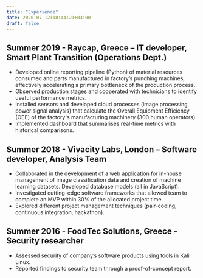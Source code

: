 ```yaml
---
title: "Experience"
date: 2020-07-12T18:44:21+03:00
draft: false
---
```


## Summer 2019 - Raycap, Greece – IT developer, Smart Plant Transition (Operations Dept.)
  * Developed online reporting pipeline (Python) of material resources consumed and parts manufactured in factory’s punching machines, effectively accelerating a primary bottleneck of the production process.
  * Observed production stages and cooperated with technicians to identify useful performance metrics.
  * Installed sensors and developed cloud processes (image processing, power signal analysis) that calculate the Overall Equipment Efficiency (OEE) of the factory's manufacturing machinery (300 human operators).
  * Implemented dashboard that summarises real-time metrics with historical comparisons.

## Summer 2018 - Vivacity Labs, London – Software developer, Analysis Team
  * Collaborated in the development of a web application for in-house management of image classification data and creation of machine learning datasets. Developed database models (all in JavaScript).
  * Investigated cutting-edge software frameworks that allowed team to complete an MVP within 30% of the allocated project time.
  * Explored different project management techniques (pair-coding, continuous integration, hackathon).

## Summer 2016 - FoodTec Solutions, Greece - Security researcher
  * Assessed security of company’s software products using tools in Kali Linux.
  * Reported findings to security team through a proof-of-concept report.
